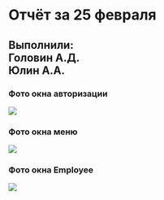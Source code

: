 <h1>Отчёт за 25 февраля</h1>
<h2>Выполнили:<br><b>Головин А.Д.<br>Юлин А.А.</b></h2>
<h3>Фото окна авторизации</h3>
<img src="https://user-images.githubusercontent.com/81095386/155761219-164c0365-0821-41bb-9126-c5970b6354f5.png">
<br>
<h3>Фото окна меню</h3>
<img src="https://user-images.githubusercontent.com/81095386/155761485-f7c7f3c0-415e-448d-a783-de9c4ec8ee72.png">
<br>
<h3>Фото окна Employee</h3>
<img src="https://user-images.githubusercontent.com/81095386/155762394-9492b8ce-dfb5-4d7b-89e3-8e85a657f215.png">
